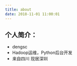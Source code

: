 ```yaml
---
title: about
date: 2018-11-01 11:00:01
---
```



## 个人简介：

* dengsc
* Hadoop运维，Python后台开发
* 来自四川 现居深圳
